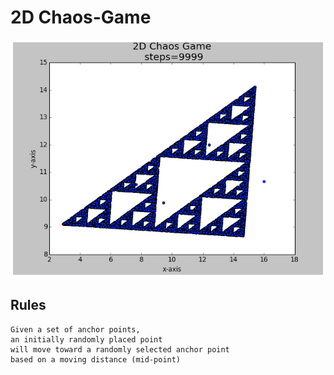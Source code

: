 # 2D Chaos-Game

![seed=100, steps=9999](seed_100_steps_9999.png)


## Rules
    Given a set of anchor points, 
    an initially randomly placed point
    will move toward a randomly selected anchor point
    based on a moving distance (mid-point) 

